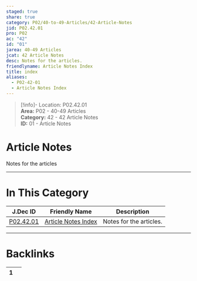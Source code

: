 ```yaml
---  
staged: true  
share: true  
category: P02/40-to-49-Articles/42-Article-Notes  
jid: P02.42.01  
pro: P02  
ac: "42"  
id: "01"  
jarea: 40-49 Articles  
jcat: 42 Article Notes  
desc: Notes for the articles.  
friendlyname: Article Notes Index  
title: index  
aliases:  
  - P02-42-01  
  - Article Notes Index  
---  
```

  
>[!info]- Location: P02.42.01  
>**Area:** P02 - 40-49 Articles  
>**Category:** 42 - 42 Article Notes  
>**ID:** 01 - Article Notes  
  
# Article Notes  
  
Notes for the articles  
   
  
  
---  
# In This Category  
  
| J.Dec ID                                                                                  | Friendly Name                                                                                       | Description             |  
| ----------------------------------------------------------------------------------------- | --------------------------------------------------------------------------------------------------- | ----------------------- |  
| [P02.42.01](index.md) | [Article Notes Index](index.md) | Notes for the articles. |  
  
  
---  
# Backlinks  
<div><table class="dataview table-view-table"><thead class="table-view-thead"><tr class="table-view-tr-header"><th class="table-view-th"><span></span><span class="dataview small-text">1</span></th><th class="table-view-th"><span></span></th></tr></thead><tbody class="table-view-tbody"></tbody></table></div>